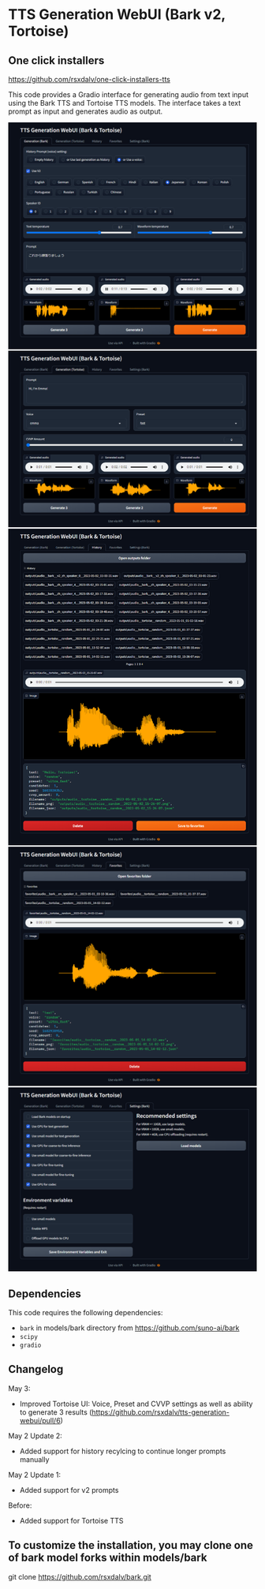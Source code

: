 # TTS Generation WebUI (Bark v2, Tortoise)

## One click installers
https://github.com/rsxdalv/one-click-installers-tts

This code provides a Gradio interface for generating audio from text input using the Bark TTS and Tortoise TTS models. The interface takes a text prompt as input and generates audio as output.

![Screenshot 1](./screenshots/screenshot%20(1).png)
![Screenshot 2](./screenshots/screenshot%20(2).png)
![Screenshot 3](./screenshots/screenshot%20(3).png)
![Screenshot 4](./screenshots/screenshot%20(4).png)
![Screenshot 5](./screenshots/screenshot%20(5).png)

## Dependencies

This code requires the following dependencies:

- `bark` in models/bark directory from https://github.com/suno-ai/bark
- `scipy`
- `gradio`


## Changelog
May 3:
* Improved Tortoise UI: Voice, Preset and CVVP settings as well as ability to generate 3 results (https://github.com/rsxdalv/tts-generation-webui/pull/6)

May 2 Update 2:
* Added support for history recylcing to continue longer prompts manually

May 2 Update 1:
* Added support for v2 prompts

Before:
* Added support for Tortoise TTS

## To customize the installation, you may clone one of bark model forks within models/bark

git clone https://github.com/rsxdalv/bark.git
